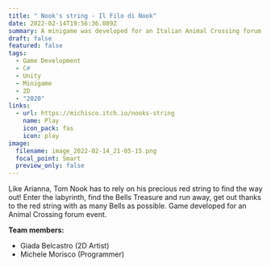 ```yaml
---
title: " Nook's string - Il Filo di Nook"
date: 2022-02-14T19:56:36.089Z
summary: A minigame was developed for an Italian Animal Crossing forum event.
draft: false
featured: false
tags:
  - Game Development
  - C#
  - Unity
  - Minigame
  - 2D
  - "2020"
links:
  - url: https://michisco.itch.io/nooks-string
    name: Play
    icon_pack: fas
    icon: play
image:
  filename: image_2022-02-14_21-05-15.png
  focal_point: Smart
  preview_only: false
---
```

Like Arianna, Tom Nook has to rely on his precious red string to find the way out! Enter the labyrinth, find the Bells Treasure and run away, get out thanks to the red string with as many Bells as possible. Game developed for an Animal Crossing forum event.

**Team members:**

* Giada Belcastro (2D Artist)
* Michele Morisco (Programmer)